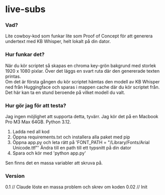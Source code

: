 # live-subs

### Vad?
Lite cowboy-kod som funkar lite som Proof of Concept för att generera undertext med KB Whisper, helt lokalt på din dator.  

### Hur funkar det?
När du kör scriptet så skapas en chroma key-grön bakgrund med storlek 1920 x 1080 pixlar. Över det 
läggs en svart ruta där den genererade texten printas.  
Om det är första gången du kör scriptet hämtas den modell av KB Whisper ned från Huggingface och sparas i mappen cache där du kör scriptet från. Det här kan ta en stund beroende på vilket modell du valt.  

### Hur gör jag för att testa?
Jag ingen möjlighet att supporta detta, tyvärr. Jag kör det på en Macbook Pro M3 Max 64GB. Python 3.12.  

1. Ladda ned all kod
2. Öppna requirements.txt och installera alla paket med pip
3. Öppna app.py och leta rätt på 'FONT_PATH = "/Library/Fonts/Arial Unicode.ttf"' Ändra till en path till ett typsnitt på din dator 
4. Spara och kör med 'python app.py'

Sen finns det en massa variabler att skruva på.

### Version 
0.1 // Claude löste en massa problem och skrev om koden
0.02 // Init